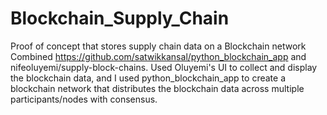 # Blockchain_Supply_Chain
Proof of concept that stores supply chain data on a Blockchain network 
Combined https://github.com/satwikkansal/python_blockchain_app and nifeoluyemi/supply-block-chains. Used Oluyemi's UI to collect and display the blockchain data, and I used python_blockchain_app to create a blockchain network that distributes the blockchain data across multiple participants/nodes with consensus.  
